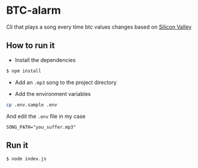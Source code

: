 # BTC-alarm
Cli that plays a song every time btc values changes based on [Silicon Valley](https://www.youtube.com/watch?v=gz7IPTf1uts)

## How to run it

- Install the dependencies 

```bash
$ npm install
```

- Add an `.mp3` song to the project directory

- Add the environment variables

```bash
cp .env.sample .env
```

And edit the `.env` file in my case

```
SONG_PATH="you_suffer.mp3"
```

## Run it

```bash
$ node index.js
```


